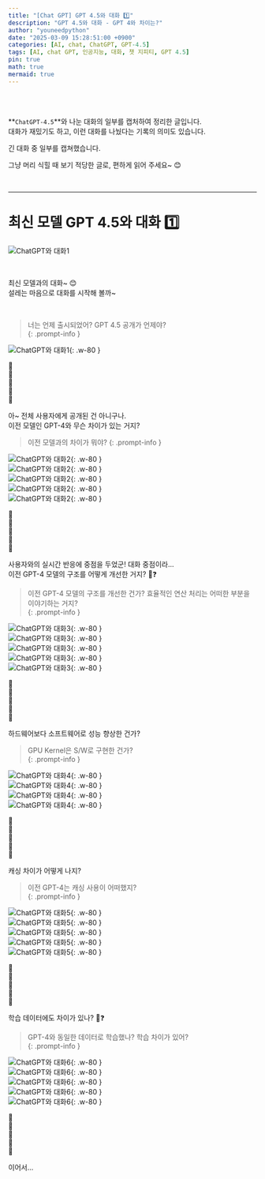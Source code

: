 ```yaml
---
title: "[Chat GPT] GPT 4.5와 대화 1️⃣"
description: "GPT 4.5와 대화 - GPT 4와 차이는?"
author: "youneedpython"
date: "2025-03-09 15:28:51:00 +0900" 
categories: [AI, chat, ChatGPT, GPT-4.5]
tags: [AI, chat GPT, 인공지능, 대화, 챗 지피티, GPT 4.5]
pin: true
math: true
mermaid: true
---
```


<br/><br/>

**`ChatGPT-4.5`**와 나눈 대화의 일부를 캡처하여 정리한 글입니다.    
대화가 재밌기도 하고, 이런 대화를 나눴다는 기록의 의미도 있습니다.  

긴 대화 중 일부를 캡쳐했습니다.  

그냥 머리 식힐 때 보기 적당한 글로, 편하게 읽어 주세요~ 😊  

<br/>

--- 

# 최신 모델 GPT 4.5와 대화 1️⃣

![ChatGPT와 대화1](../assets/img/2025-03-09/chatGPT.png)

<br/>

최신 모델과의 대화~ 😊  
설레는 마음으로 대화를 시작해 볼까~  

<br/>

> 너는 언제 출시되었어? GPT 4.5 공개가 언제야?  
{: .prompt-info }

![ChatGPT와 대화1](../assets/img/2025-03-09/chatGPT-01.png){: .w-80 }  

🌿<br/>
🌿<br/>
🌿<br/>
🌿<br/>
🌿<br/>
 
아~ 전체 사용자에게 공개된 건 아니구나.  
이전 모델인 GPT-4와 무슨 차이가 있는 거지? 

> 이전 모델과의 차이가 뭐야?
{: .prompt-info }

![ChatGPT와 대화2](../assets/img/2025-03-09/chatGPT-02-1.png){: .w-80 }  
![ChatGPT와 대화2](../assets/img/2025-03-09/chatGPT-02-2.png){: .w-80 }  
![ChatGPT와 대화2](../assets/img/2025-03-09/chatGPT-02-3.png){: .w-80 }  
![ChatGPT와 대화2](../assets/img/2025-03-09/chatGPT-02-4.png){: .w-80 }  
![ChatGPT와 대화2](../assets/img/2025-03-09/chatGPT-02-5.png){: .w-80 }  

🌿<br/>
🌿<br/>
🌿<br/>
🌿<br/>
🌿<br/>

사용자와의 실시간 반응에 중점을 두었군! 대화 중점이라...  
이전 GPT-4 모델의 구조를 어떻게 개선한 거지? 🤔❓    

> 이전 GPT-4 모델의 구조를 개선한 건가? 효율적인 연산 처리는 어떠한 부분을 이야기하는 거지?  
{: .prompt-info }

![ChatGPT와 대화3](../assets/img/2025-03-09/chatGPT-03-1.png){: .w-80 }  
![ChatGPT와 대화3](../assets/img/2025-03-09/chatGPT-03-2.png){: .w-80 }  
![ChatGPT와 대화3](../assets/img/2025-03-09/chatGPT-03-3.png){: .w-80 }  
![ChatGPT와 대화3](../assets/img/2025-03-09/chatGPT-03-4.png){: .w-80 }  
![ChatGPT와 대화3](../assets/img/2025-03-09/chatGPT-03-5.png){: .w-80 }  

🌿<br/>
🌿<br/>
🌿<br/>
🌿<br/>
🌿<br/>

하드웨어보다 소프트웨어로 성능 향상한 건가?    

> GPU Kernel은 S/W로 구현한 건가?  
{: .prompt-info }
 
![ChatGPT와 대화4](../assets/img/2025-03-09/chatGPT-04-1.png){: .w-80 }  
![ChatGPT와 대화4](../assets/img/2025-03-09/chatGPT-04-2.png){: .w-80 }  
![ChatGPT와 대화4](../assets/img/2025-03-09/chatGPT-04-3.png){: .w-80 }  
![ChatGPT와 대화4](../assets/img/2025-03-09/chatGPT-04-4.png){: .w-80 }  

🌿<br/>
🌿<br/>
🌿<br/>
🌿<br/>
🌿<br/>

캐싱 차이가 어떻게 나지?    

> 이전 GPT-4는 캐싱 사용이 어떠했지?  
{: .prompt-info }

![ChatGPT와 대화5](../assets/img/2025-03-09/chatGPT-05-1.png){: .w-80 }  
![ChatGPT와 대화5](../assets/img/2025-03-09/chatGPT-05-2.png){: .w-80 }  
![ChatGPT와 대화5](../assets/img/2025-03-09/chatGPT-05-3.png){: .w-80 }  
![ChatGPT와 대화5](../assets/img/2025-03-09/chatGPT-05-4.png){: .w-80 }  
![ChatGPT와 대화5](../assets/img/2025-03-09/chatGPT-05-5.png){: .w-80 }  

🌿<br/>
🌿<br/>
🌿<br/>
🌿<br/>
🌿<br/>

학습 데이터에도 차이가 있나? 🤔❓  

> GPT-4와 동일한 데이터로 학습했나? 학습 차이가 있어?  
{: .prompt-info }

![ChatGPT와 대화6](../assets/img/2025-03-09/chatGPT-06-1.png){: .w-80 }   
![ChatGPT와 대화6](../assets/img/2025-03-09/chatGPT-06-2.png){: .w-80 }   
![ChatGPT와 대화6](../assets/img/2025-03-09/chatGPT-06-3.png){: .w-80 }  
![ChatGPT와 대화6](../assets/img/2025-03-09/chatGPT-06-4.png){: .w-80 }  
![ChatGPT와 대화6](../assets/img/2025-03-09/chatGPT-06-5.png){: .w-80 }  

🌿<br/>
🌿<br/>
🌿<br/>
🌿<br/>
🌿<br/>

이어서...  

